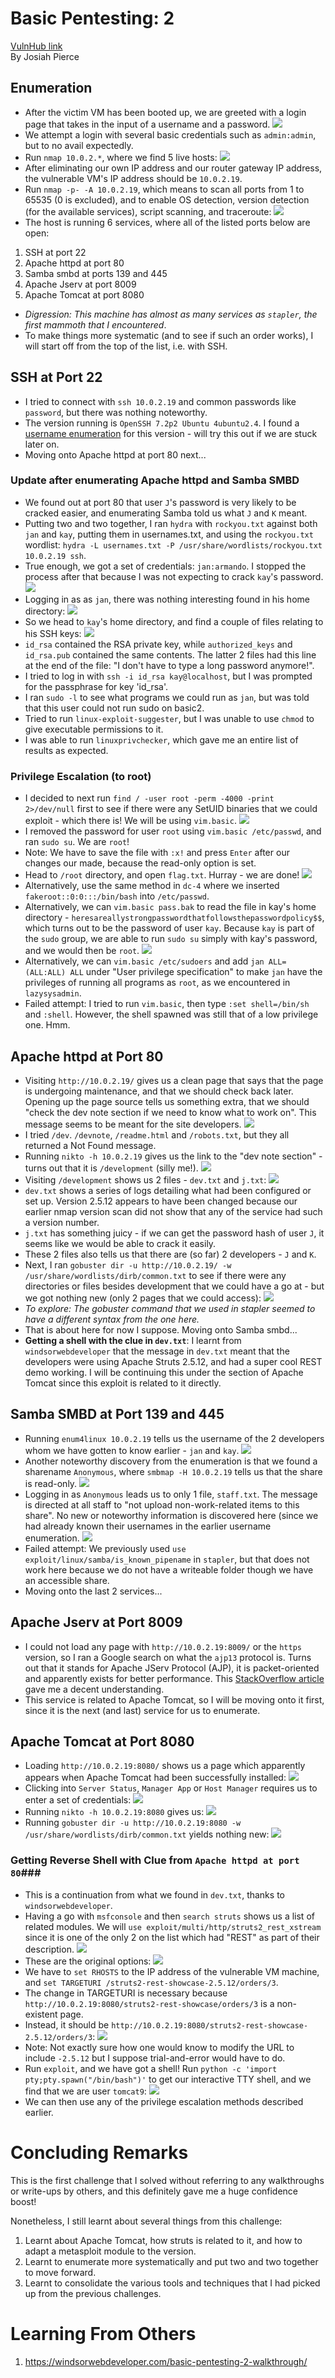 # Basic Pentesting: 2
[VulnHub link](https://www.vulnhub.com/entry/basic-pentesting-2,241/)  
By Josiah Pierce  

## Enumeration ##
* After the victim VM has been booted up, we are greeted with a login page that takes in the input of a username and a password.
![](/screenshots/basic-pentesting-2/loginInitial.jpg)
* We attempt a login with several basic credentials such as `admin:admin`, but to no avail expectedly.
* Run `nmap 10.0.2.*`, where we find 5 live hosts:
![](/screenshots/basic-pentesting-2/nmapScan.jpg)
* After eliminating our own IP address and our router gateway IP address, the vulnerable VM's IP address should be `10.0.2.19`.
* Run `nmap -p- -A 10.0.2.19`, which means to scan all ports from 1 to 65535 (0 is excluded), and to enable OS detection, version detection (for the available services), script scanning, and traceroute:
![](/screenshots/basic-pentesting-2/scanAllPortsandServiceVersions.jpg)
* The host is running 6 services, where all of the listed ports below are open:
1. SSH at port 22
2. Apache httpd at port 80
3. Samba smbd at ports 139 and 445
4. Apache Jserv at port 8009
5. Apache Tomcat at port 8080
* *Digression: This machine has almost as many services as `stapler`, the first mammoth that I encountered*.
* To make things more systematic (and to see if such an order works), I will start off from the top of the list, i.e. with SSH.

## SSH at Port 22 ##
* I tried to connect with `ssh 10.0.2.19` and common passwords like `password`, but there was nothing noteworthy.
* The version running is `OpenSSH 7.2p2 Ubuntu 4ubuntu2.4`. I found a [username enumeration](https://www.exploit-db.com/exploits/40136) for this version - will try this out if we are stuck later on.
* Moving onto Apache httpd at port 80 next...

### Update after enumerating Apache httpd and Samba SMBD ###
* We found out at port 80 that user `J`'s password is very likely to be cracked easier, and enumerating Samba told us what `J` and `K` meant.
* Putting two and two together, I ran `hydra` with `rockyou.txt` against both `jan` and `kay`, putting them in usernames.txt, and using the `rockyou.txt` wordlist: `hydra -L usernames.txt -P /usr/share/wordlists/rockyou.txt 10.0.2.19 ssh`.
* True enough, we got a set of credentials: `jan:armando`. I stopped the process after that because I was not expecting to crack `kay`'s password.
![](/screenshots/basic-pentesting-2/hydraJanCredentials.jpg)
* Logging in as as `jan`, there was nothing interesting found in his home directory:
![](/screenshots/basic-pentesting-2/sshJanLogin.jpg)
* So we head to `kay`'s home directory, and find a couple of files relating to his SSH keys:
![](/screenshots/basic-pentesting-2/sshKayDirectory.jpg)
* `id_rsa` contained the RSA private key, while `authorized_keys` and `id_rsa.pub` contained the same contents. The latter 2 files had this line at the end of the file: "I don't have to type a long password anymore!".
* I tried to log in with `ssh -i id_rsa kay@localhost`, but I was prompted for the passphrase for key 'id_rsa'.
* I ran `sudo -l` to see what programs we could run as `jan`, but was told that this user could not run sudo on basic2.
* Tried to run `linux-exploit-suggester`, but I was unable to use `chmod` to give executable permissions to it.
* I was able to run `linuxprivchecker`, which gave me an entire list of results as expected.

### Privilege Escalation (to root) ###
* I decided to next run `find / -user root -perm -4000 -print 2>/dev/null` first to see if there were any SetUID binaries that we could exploit - which there is! We will be using `vim.basic`.
![](/screenshots/basic-pentesting-2/setUIDBinaries.jpg)
* I removed the password for user `root` using `vim.basic /etc/passwd`, and ran `sudo su`. We are `root`!
* Note: We have to save the file with `:x!` and press `Enter` after our changes our made, because the read-only option is set.
* Head to `/root` directory, and open `flag.txt`. Hurray - we are done!
![](/screenshots/basic-pentesting-2/flag.jpg)
* Alternatively, use the same method in `dc-4` where we inserted `fakeroot::0:0:::/bin/bash` into `/etc/passwd`.
* Alternatively, we can `vim.basic pass.bak` to read the file in kay's home directory - `heresareallystrongpasswordthatfollowsthepasswordpolicy$$`, which turns out to be the password of user `kay`. Because `kay` is part of the `sudo` group, we are able to run `sudo su` simply with kay's password, and we would then be `root`.
![](/screenshots/basic-pentesting-2/sshKay.jpg)
* Alternatively, we can `vim.basic /etc/sudoers` and add `jan ALL=(ALL:ALL) ALL` under "User privilege specification" to make `jan` have the privileges of running all programs as `root`, as we encountered in `lazysysadmin`.
* Failed attempt: I tried to run `vim.basic`, then type `:set shell=/bin/sh` and `:shell`. However, the shell spawned was still that of a low privilege one. Hmm.

## Apache httpd at Port 80 ##
* Visiting `http://10.0.2.19/` gives us a clean page that says that the page is undergoing maintenance, and that we should check back later. Opening up the page source tells us something extra, that we should "check the dev note section if we need to know what to work on". This message seems to be meant for the site developers.
![](/screenshots/basic-pentesting-2/siteInitialLoad.jpg)
* I tried `/dev`. `/devnote`, `/readme.html` and `/robots.txt`, but they all returned a Not Found message.
* Running `nikto -h 10.0.2.19` gives us the link to the "dev note section" - turns out that it is `/development` (silly me!).
![](/screenshots/basic-pentesting-2/niktoScan.jpg)
* Visiting `/development` shows us 2 files - `dev.txt` and `j.txt`:
![](/screenshots/basic-pentesting-2/developmentDirectoryFiles.jpg)
* `dev.txt` shows a series of logs detailing what had been configured or set up. Version 2.5.12 appears to have been changed because our earlier nmap version scan did not show that any of the service had such a version number.
* `j.txt` has something juicy - if we can get the password hash of user `J`, it seems like we would be able to crack it easily.
* These 2 files also tells us that there are (so far) 2 developers - `J` and `K`.
* Next, I ran `gobuster dir -u http://10.0.2.19/ -w /usr/share/wordlists/dirb/common.txt` to see if there were any directories or files besides development that we could have a go at - but we got nothing new (only 2 pages that we could access):
![](/screenshots/basic-pentesting-2/gobusterPort80Scan.jpg)
* *To explore: The gobuster command that we used in stapler seemed to have a different syntax from the one here.*
* That is about here for now I suppose. Moving onto Samba smbd...
* **Getting a shell with the clue in `dev.txt`**: I learnt from `windsorwebdeveloper` that the message in `dev.txt` meant that the developers were using Apache Struts 2.5.12, and had a super cool REST demo working. I will be continuing this under the section of Apache Tomcat since this exploit is related to it directly.

## Samba SMBD at Port 139 and 445 ##
* Running `enum4linux 10.0.2.19` tells us the username of the 2 developers whom we have gotten to know earlier - `jan` and `kay`.
![](/screenshots/basic-pentesting-2/sambaUsernameEnum.jpg)
* Another noteworthy discovery from the enumeration is that we found a sharename `Anonymous`, where `smbmap -H 10.0.2.19` tells us that the share is read-only.
![](/screenshots/basic-pentesting-2/shareEnum.jpg)
* Logging in as `Anonymous` leads us to only 1 file, `staff.txt`. The message is directed at all staff to "not upload non-work-related items to this share". No new or noteworthy information is discovered here (since we had already known their usernames in the earlier username enumeration.
![](/screenshots/basic-pentesting-2/staffTxt.jpg)
* Failed attempt: We previously used `use exploit/linux/samba/is_known_pipename` in `stapler`, but that does not work here because we do not have a writeable folder though we have an accessible share.
* Moving onto the last 2 services...

## Apache Jserv at Port 8009 ##
* I could not load any page with `http://10.0.2.19:8009/` or the `https` version, so I ran a Google search on what the `ajp13` protocol is. Turns out that it stands for Apache JServ Protocol (AJP), it is packet-oriented and apparently exists for better performance. This [StackOverflow article](https://stackoverflow.com/questions/21757694/what-is-ajp-protocol-used-for) gave me a decent understanding.
* This service is related to Apache Tomcat, so I will be moving onto it first, since it is the next (and last) service for us to enumerate.

## Apache Tomcat at Port 8080 ##
* Loading `http://10.0.2.19:8080/` shows us a page which apparently appears when Apache Tomcat had been successfully installed:
![](/screenshots/basic-pentesting-2/apacheTomcatInstalled.jpg)
* Clicking into `Server Status`, `Manager App` or `Host Manager` requires us to enter a set of credentials:
![](/screenshots/basic-pentesting-2/tomcatLoginBox.jpg)
* Running `nikto -h 10.0.2.19:8080` gives us:
![](/screenshots/basic-pentesting-2/niktoScanTomcat.jpg)
* Running `gobuster dir -u http://10.0.2.19:8080 -w /usr/share/wordlists/dirb/common.txt` yields nothing new:
![](/screenshots/basic-pentesting-2/gobusterPort8080Scan.jpg)

### Getting Reverse Shell with Clue from `Apache httpd at port 80`###
* This is a continuation from what we found in `dev.txt`, thanks to `windsorwebdeveloper`.
* Having a go with `msfconsole` and then `search struts` shows us a list of related modules. We will `use exploit/multi/http/struts2_rest_xstream` since it is one of the only 2 on the list which had "REST" as part of their description.
![](/screenshots/basic-pentesting-2/metasploitSearchStruts.jpg)
* These are the original options:
![](/screenshots/basic-pentesting-2/metasploitOriginalOptions.jpg)
* We have to `set RHOSTS` to the IP address of the vulnerable VM machine, and `set TARGETURI /struts2-rest-showcase-2.5.12/orders/3`.
* The change in TARGETURI is necessary because `http://10.0.2.19:8080/struts2-rest-showcase/orders/3` is a non-existent page.
* Instead, it should be `http://10.0.2.19:8080/struts2-rest-showcase-2.5.12/orders/3`:
![](/screenshots/basic-pentesting-2/metasploitTargetURI.jpg)
* Note: Not exactly sure how one would know to modify the URL to include `-2.5.12` but I suppose trial-and-error would have to do.
* Run `exploit`, and we have got a shell! Run `python -c 'import pty;pty.spawn("/bin/bash")'` to get our interactive TTY shell, and we find that we are user `tomcat9`:
![](/screenshots/basic-pentesting-2/metasploitExploit.jpg)
* We can then use any of the privilege escalation methods described earlier.

# Concluding Remarks
This is the first challenge that I solved without referring to any walkthroughs or write-ups by others, and this definitely gave me a huge confidence boost!

Nonetheless, I still learnt about several things from this challenge:
1. Learnt about Apache Tomcat, how struts is related to it, and how to adapt a metasploit module to the version.
2. Learnt to enumerate more systematically and put two and two together to move forward.
3. Learnt to consolidate the various tools and techniques that I had picked up from the previous challenges.

# Learning From Others
1. https://windsorwebdeveloper.com/basic-pentesting-2-walkthrough/